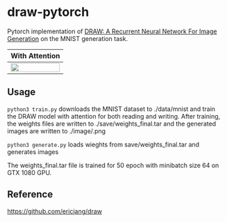 # draw-pytorch

Pytorch implementation of [DRAW: A Recurrent Neural Network For Image Generation](http://arxiv.org/pdf/1502.04623.pdf) on the MNIST generation task.

| With Attention   |
| -------------  |
| <img src="http://i.imgur.com/XfAkXPw.gif" width="100%">|


## Usage

`python3 train.py`  downloads the MNIST dataset to ./data/mnist and train the DRAW model with attention for both reading and writing. After training, the weights files are written to ./save/weights_final.tar and the generated images are written to ./image/.png

`python3 generate.py`	 loads wieghts from save/weights_final.tar  and generates images

The weights_final.tar file is trained for 50 epoch with minibatch size 64 on GTX 1080 GPU.

## Reference
https://github.com/ericjang/draw